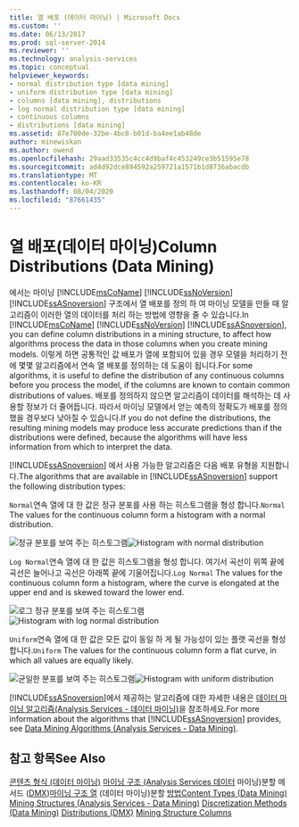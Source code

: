 ```yaml
---
title: 열 배포 (데이터 마이닝) | Microsoft Docs
ms.custom: ''
ms.date: 06/13/2017
ms.prod: sql-server-2014
ms.reviewer: ''
ms.technology: analysis-services
ms.topic: conceptual
helpviewer_keywords:
- normal distribution type [data mining]
- uniform distribution type [data mining]
- columns [data mining], distributions
- log normal distribution type [data mining]
- continuous columns
- distributions [data mining]
ms.assetid: 87e700de-32be-4bc8-b01d-ba4ee1ab48de
author: minewiskan
ms.author: owend
ms.openlocfilehash: 29aad33535c4cc4d9baf4c453249ce3b51595e78
ms.sourcegitcommit: ad4d92dce894592a259721a1571b1d8736abacdb
ms.translationtype: MT
ms.contentlocale: ko-KR
ms.lasthandoff: 08/04/2020
ms.locfileid: "87661435"
---
```

# <a name="column-distributions-data-mining"></a><span data-ttu-id="75d89-102">열 배포(데이터 마이닝)</span><span class="sxs-lookup"><span data-stu-id="75d89-102">Column Distributions (Data Mining)</span></span>
  <span data-ttu-id="75d89-103">에서는 마이닝 [!INCLUDE[msCoName](../../includes/msconame-md.md)] [!INCLUDE[ssNoVersion](../../includes/ssnoversion-md.md)] [!INCLUDE[ssASnoversion](../../includes/ssasnoversion-md.md)] 구조에서 열 배포를 정의 하 여 마이닝 모델을 만들 때 알고리즘이 이러한 열의 데이터를 처리 하는 방법에 영향을 줄 수 있습니다.</span><span class="sxs-lookup"><span data-stu-id="75d89-103">In [!INCLUDE[msCoName](../../includes/msconame-md.md)] [!INCLUDE[ssNoVersion](../../includes/ssnoversion-md.md)] [!INCLUDE[ssASnoversion](../../includes/ssasnoversion-md.md)], you can define column distributions in a mining structure, to affect how algorithms process the data in those columns when you create mining models.</span></span> <span data-ttu-id="75d89-104">이렇게 하면 공통적인 값 배포가 열에 포함되어 있을 경우 모델을 처리하기 전에 몇몇 알고리즘에서 연속 열 배포를 정의하는 데 도움이 됩니다.</span><span class="sxs-lookup"><span data-stu-id="75d89-104">For some algorithms, it is useful to define the distribution of any continuous columns before you process the model, if the columns are known to contain common distributions of values.</span></span> <span data-ttu-id="75d89-105">배포를 정의하지 않으면 알고리즘이 데이터를 해석하는 데 사용할 정보가 더 줄어듭니다. 따라서 마이닝 모델에서 얻는 예측의 정확도가 배포를 정의했을 경우보다 낮아질 수 있습니다.</span><span class="sxs-lookup"><span data-stu-id="75d89-105">If you do not define the distributions, the resulting mining models may produce less accurate predictions than if the distributions were defined, because the algorithms will have less information from which to interpret the data.</span></span>

 <span data-ttu-id="75d89-106">[!INCLUDE[ssASnoversion](../../includes/ssasnoversion-md.md)] 에서 사용 가능한 알고리즘은 다음 배포 유형을 지원합니다.</span><span class="sxs-lookup"><span data-stu-id="75d89-106">The algorithms that are available in [!INCLUDE[ssASnoversion](../../includes/ssasnoversion-md.md)] support the following distribution types:</span></span>

 <span data-ttu-id="75d89-107">`Normal`연속 열에 대 한 값은 정규 분포를 사용 하는 히스토그램을 형성 합니다.</span><span class="sxs-lookup"><span data-stu-id="75d89-107">`Normal` The values for the continuous column form a histogram with a normal distribution.</span></span>

 <span data-ttu-id="75d89-108">![정규 분포를 보여 주는 히스토그램](../media/normal-distribution.gif "정규 분포를 보여 주는 히스토그램")</span><span class="sxs-lookup"><span data-stu-id="75d89-108">![Histogram with normal distribution](../media/normal-distribution.gif "Histogram with normal distribution")</span></span>

 <span data-ttu-id="75d89-109">`Log Normal`연속 열에 대 한 값은 히스토그램을 형성 합니다. 여기서 곡선이 위쪽 끝에 곡선은 늘어나고 곡선은 아래쪽 끝에 기울어집니다.</span><span class="sxs-lookup"><span data-stu-id="75d89-109">`Log Normal` The values for the continuous column form a histogram, where the curve is elongated at the upper end and is skewed toward the lower end.</span></span>

 <span data-ttu-id="75d89-110">![로그 정규 분포를 보여 주는 히스토그램](../media/log-normal-distribution.gif "로그 정규 분포를 보여 주는 히스토그램")</span><span class="sxs-lookup"><span data-stu-id="75d89-110">![Histogram with log normal distribution](../media/log-normal-distribution.gif "Histogram with log normal distribution")</span></span>

 <span data-ttu-id="75d89-111">`Uniform`연속 열에 대 한 값은 모든 값이 동일 하 게 될 가능성이 있는 플랫 곡선을 형성 합니다.</span><span class="sxs-lookup"><span data-stu-id="75d89-111">`Uniform` The values for the continuous column form a flat curve, in which all values are equally likely.</span></span>

 <span data-ttu-id="75d89-112">![균일한 분포를 보여 주는 히스토그램](../media/uniform-distribution.gif "균일한 분포를 보여 주는 히스토그램")</span><span class="sxs-lookup"><span data-stu-id="75d89-112">![Histogram with uniform distribution](../media/uniform-distribution.gif "Histogram with uniform distribution")</span></span>

 <span data-ttu-id="75d89-113">[!INCLUDE[ssASnoversion](../../includes/ssasnoversion-md.md)]에서 제공하는 알고리즘에 대한 자세한 내용은 [데이터 마이닝 알고리즘&#40;Analysis Services - 데이터 마이닝&#41;](data-mining-algorithms-analysis-services-data-mining.md)을 참조하세요.</span><span class="sxs-lookup"><span data-stu-id="75d89-113">For more information about the algorithms that [!INCLUDE[ssASnoversion](../../includes/ssasnoversion-md.md)] provides, see [Data Mining Algorithms &#40;Analysis Services - Data Mining&#41;](data-mining-algorithms-analysis-services-data-mining.md).</span></span>

## <a name="see-also"></a><span data-ttu-id="75d89-114">참고 항목</span><span class="sxs-lookup"><span data-stu-id="75d89-114">See Also</span></span>
 <span data-ttu-id="75d89-115">[콘텐츠 형식 &#40;데이터 마이닝&#41;](content-types-data-mining.md) [마이닝 구조 &#40;Analysis Services 데이터](mining-structures-analysis-services-data-mining.md) 마이닝&#41;분할 메서드 &#40;[DMX](/sql/dmx/distributions-dmx)&#41;[마이닝 구조 열](mining-structure-columns.md) &#40;데이터 마이닝&#41;분할 [방법](discretization-methods-data-mining.md)</span><span class="sxs-lookup"><span data-stu-id="75d89-115">[Content Types &#40;Data Mining&#41;](content-types-data-mining.md) [Mining Structures &#40;Analysis Services - Data Mining&#41;](mining-structures-analysis-services-data-mining.md) [Discretization Methods &#40;Data Mining&#41;](discretization-methods-data-mining.md) [Distributions &#40;DMX&#41;](/sql/dmx/distributions-dmx) [Mining Structure Columns](mining-structure-columns.md)</span></span>


